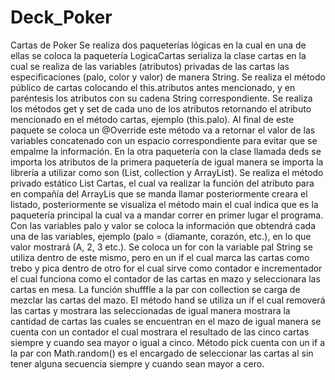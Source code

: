 # Deck_Poker
Cartas de Poker
Se realiza dos paqueterías lógicas en la cual en una de ellas se coloca la paquetería LogicaCartas serializa la clase cartas en la cual se realiza de las variables (atributos) privadas de las cartas las especificaciones (palo, color y valor) de manera String.
Se realiza el método público de cartas colocando el this.atributos antes mencionado, y en paréntesis los atributos con su cadena String correspondiente.
Se realiza los métodos get y set de cada uno de los atributos retornando el atributo mencionado en el método cartas, ejemplo (this.palo).
Al final de este paquete se coloca un @Override este método va a retornar el valor de las variables concatenado con un espacio correspondiente para evitar que se empalme la información.
En la otra paquetería con la clase llamada deds se importa los atributos de la primera paquetería de igual manera se importa la librería a utilizar como son (List, collection y ArrayList).
Se realiza el método privado estático List<cartas> Cartas, el cual va realizar la función del atributo para en compañía del ArrayLis que se manda llamar posteriormente creara el listado, posteriormente se visualiza el método main el cual indica que es la paquetería principal la cual va a mandar correr en primer lugar el programa.
Con las variables palo y valor se coloca la información que obtendrá cada una de las variables, ejemplo (palo = (diamante, corazón, etc.), en lo que valor mostrará (A, 2, 3 etc.).
Se coloca un for con la variable pal String se utiliza dentro de este mismo, pero en un if el cual marca las cartas como trebo y pica dentro de otro for el cual sirve como contador e incrementador el cual funciona como el contador de las cartas en mazo y seleccionara las cartas en mesa.
La función shufffle a la par con collection se carga de mezclar las cartas del mazo.
El método hand se utiliza un if el cual removerá las cartas y mostrara las seleccionadas de igual manera mostrara la cantidad de cartas las cuales se encuentran en el mazo de igual manera se cuenta con un contador el cual mostrara el resultado de las cinco cartas siempre y cuando sea mayor o igual a cinco.
Método pick cuenta con un if a la par con Math.random() es el encargado de seleccionar las cartas al sin tener alguna secuencia siempre y cuando sean mayor a cero.
